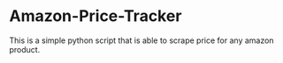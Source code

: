 # Amazon-Price-Tracker
This is a simple python script that is able to scrape price for any amazon product.
